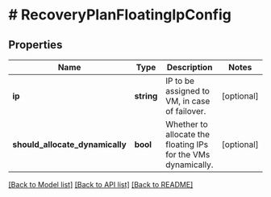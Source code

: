 # # RecoveryPlanFloatingIpConfig

## Properties

Name | Type | Description | Notes
------------ | ------------- | ------------- | -------------
**ip** | **string** | IP to be assigned to VM, in case of failover. | [optional]
**should_allocate_dynamically** | **bool** | Whether to allocate the floating IPs for the VMs dynamically. | [optional]

[[Back to Model list]](../../README.md#models) [[Back to API list]](../../README.md#endpoints) [[Back to README]](../../README.md)

